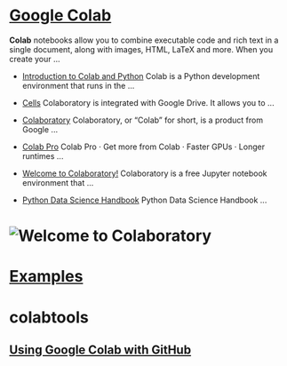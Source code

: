 # [Google Colab](https://colab.research.google.com/)
__Colab__ notebooks allow you to combine executable code and rich text in a single document, along with images, HTML, LaTeX and more. When you create your ...

* [Introduction to Colab and Python](https://colab.research.google.com/github/tensorflow/examples/blob/master/courses/udacity_intro_to_tensorflow_for_deep_learning/l01c01_introduction_to_colab_and_python.ipynb)
Colab is a Python development environment that runs in the ...

* [Cells](https://colab.research.google.com/notebooks/basic_features_overview.ipynb)
Colaboratory is integrated with Google Drive. It allows you to ...

* [Colaboratory](https://research.google.com/colaboratory/faq.html)
Colaboratory, or “Colab” for short, is a product from Google ...

* [Colab Pro](https://colab.research.google.com/signup)
Colab Pro · Get more from Colab · Faster GPUs · Longer runtimes ...

* [Welcome to Colaboratory!](https://colab.research.google.com/github/prites18/NoteNote/blob/master/Welcome_To_Colaboratory.ipynb)
Colaboratory is a free Jupyter notebook environment that ...

* [Python Data Science Handbook](https://colab.research.google.com/github/jakevdp/PythonDataScienceHandbook/blob/master/notebooks/Index.ipynb)
Python Data Science Handbook ...

# ![Welcome to Colaboratory](src/blob/master/Welcome_To_Colaboratory.ipynb)

# [Examples](https://colab.research.google.com/notebooks/)

# colabtools
## [Using Google Colab with GitHub](https://colab.research.google.com/github/googlecolab/colabtools/blob/master/notebooks/colab-github-demo.ipynb)
